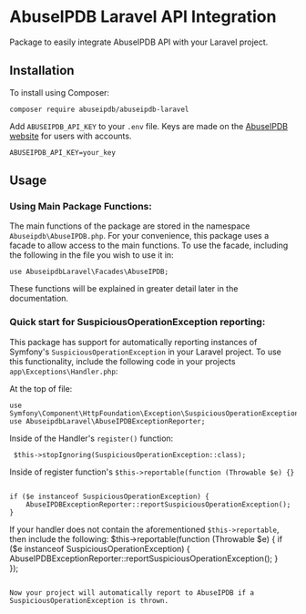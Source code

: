 # AbuseIPDB Laravel API Integration 

Package to easily integrate AbuseIPDB API with your Laravel project. 

## Installation

To install using Composer:

    composer require abuseipdb/abuseipdb-laravel

Add `ABUSEIPDB_API_KEY` to your `.env` file. Keys are made on the [AbuseIPDB website](https://www.abuseipdb.com/) for users with accounts. 

```
ABUSEIPDB_API_KEY=your_key
```

## Usage

### Using Main Package Functions:
The main functions of the package are stored in the namespace `Abuseipdb\AbuseIPDB.php`. For your convenience, this package uses a facade to allow access to the main functions. 
To use the facade, including the following in the file you wish to use it in: 

```
use AbuseipdbLaravel\Facades\AbuseIPDB;

```

These functions will be explained in greater detail later in the documentation. 

### Quick start for SuspiciousOperationException reporting:

This package has support for automatically reporting instances of Symfony's `SuspiciousOperationException` in your Laravel project. To use this functionality, include the following code in your projects `app\Exceptions\Handler.php`:

At the top of file: 

```
use Symfony\Component\HttpFoundation\Exception\SuspiciousOperationException;
use AbuseipdbLaravel\AbuseIPDBExceptionReporter;

```

Inside of the Handler's `register()` function:

```
 $this->stopIgnoring(SuspiciousOperationException::class);

```

Inside of register function's `$this->reportable(function (Throwable $e) {}`
```

if ($e instanceof SuspiciousOperationException) {
    AbuseIPDBExceptionReporter::reportSuspiciousOperationException();
}

```            
If your handler does not contain the aforementioned `$this->reportable`, then include the following:
 $this->reportable(function (Throwable $e) {
    if ($e instanceof SuspiciousOperationException) {
        AbuseIPDBExceptionReporter::reportSuspiciousOperationException();
    }    
});

```

Now your project will automatically report to AbuseIPDB if a SuspiciousOperationException is thrown. 

